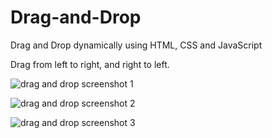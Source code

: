# Drag-and-Drop
Drag and Drop dynamically using HTML, CSS and JavaScript

Drag from left to right, and right to left.


![drag and drop screenshot 1](https://github.com/daleskinz/Drag-and-Drop/assets/141495352/8d57c2e8-cb54-4c36-920d-a6626f71c4e9)

![drag and drop screenshot 2](https://github.com/daleskinz/Drag-and-Drop/assets/141495352/e0c9a3d8-1ac2-4f03-ae47-578090be2b21)

![drag and drop screenshot 3](https://github.com/daleskinz/Drag-and-Drop/assets/141495352/18068fa9-60b2-4267-bc01-00dc2bcc0fc8)
